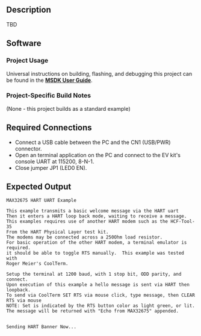 ## Description

TBD<!--TBD-->


## Software

### Project Usage

Universal instructions on building, flashing, and debugging this project can be found in the **[MSDK User Guide](https://analogdevicesinc.github.io/msdk/USERGUIDE/)**.

### Project-Specific Build Notes

(None - this project builds as a standard example)

## Required Connections

-   Connect a USB cable between the PC and the CN1 (USB/PWR) connector.
-   Open an terminal application on the PC and connect to the EV kit's console UART at 115200, 8-N-1.
-   Close jumper JP1 (LED0 EN).

## Expected Output

```
MAX32675 HART UART Example

This example transmits a basic welcome message via the HART uart
Then it enters a HART loop back mode, waiting to receive a message.
This examples requires use of another HART modem such as the HCF-Tool-35
From the HART Physical Layer test kit.
The modems may be connected across a 250Ohm load resistor.
For basic operation of the other HART modem, a terminal emulator is required.
it should be able to toggle RTS manually.  This example was tested with
Roger Meier's CoolTerm.

Setup the terminal at 1200 baud, with 1 stop bit, ODD parity, and connect.
Upon execution of this example a hello message is sent via HART then loopback.
To send via CoolTerm SET RTS via mouse click, type message, then CLEAR RTS via mouse
NOTE: Set is indicated by the RTS button color as light green, or lit.
The message will be returned with "Echo from MAX32675" appended.


Sending HART Banner Now...

```
